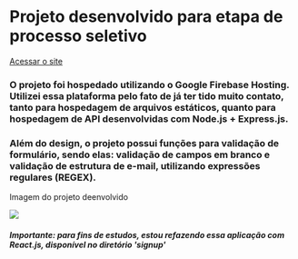 <h1>Projeto desenvolvido para etapa de processo seletivo</h1>

<a href="https://rrc-blockc.web.app">Acessar o site</a>

<h3>O projeto foi hospedado utilizando o Google Firebase Hosting. Utilizei essa plataforma pelo fato de já ter tido muito contato, tanto para hospedagem de arquivos estáticos, quanto para hospedagem de API desenvolvidas com Node.js + Express.js.</h3>

<h3>Além do design, o projeto possui funções para validação de formulário, sendo elas: validação de campos em branco e validação de estrutura de e-mail, utilizando expressões regulares (REGEX).</h3>

<p>Imagem do projeto deenvolvido</p>
<img src="https://user-images.githubusercontent.com/72985101/199098740-51581757-144d-455c-9b3e-dfbede88cffe.png">

<h5>Importante: para fins de estudos, estou refazendo essa aplicação com React.js, disponível no diretório 'signup'</h5>
